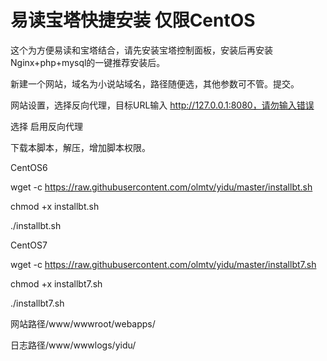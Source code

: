 # 易读宝塔快捷安装 仅限CentOS
这个为方便易读和宝塔结合，请先安装宝塔控制面板，安装后再安装Nginx+php+mysql的一键推荐安装后。

新建一个网站，域名为小说站域名，路径随便选，其他参数可不管。提交。

网站设置，选择反向代理，目标URL输入  http://127.0.0.1:8080，请勿输入错误

选择  启用反向代理

下载本脚本，解压，增加脚本权限。

CentOS6 

wget -c https://raw.githubusercontent.com/olmtv/yidu/master/installbt.sh

chmod +x installbt.sh

./installbt.sh

CentOS7

wget -c https://raw.githubusercontent.com/olmtv/yidu/master/installbt7.sh

chmod +x installbt7.sh

./installbt7.sh


网站路径/www/wwwroot/webapps/

日志路径/www/wwwlogs/yidu/


